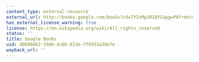 ```yaml
---
content_type: external-resource
external_url: http://books.google.com/books?id=7YIxMpJR2QYC&pg=PAfrontcover
has_external_license_warning: true
license: https://en.wikipedia.org/wiki/All_rights_reserved
status: ''
title: Google Books
uid: d0690462-39d6-4c0b-813e-7f9353a39e7e
wayback_url: ''
---
```

